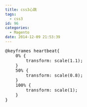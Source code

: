 ```yaml
---
title: css3心跳
tags:
  - css3
id: 96
categories:
  - Magento
date: 2014-12-09 21:53:39
---
```


<pre class="lang:css decode:true ">@keyframes heartbeat{
	0% {
		transform: scale(1.1);
	}
	50% {
		transform: scale(0.8);
	}
	100% {
		transform: scale(1);
	}
}</pre>
&nbsp;